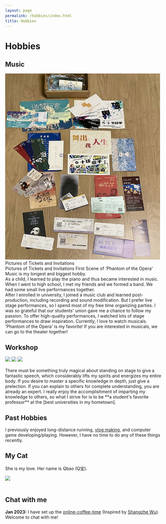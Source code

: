 ```yaml
---
layout: page
permalink: /hobbies/index.html
title: Hobbies
---
```


# Hobbies

## Music
<!--<img src="/images/tickets.jpg" width="500" height="400" class="floatpic">

<div class="two">
<img src="/images/phantom.jpg" width="500" height=auto>
</div>-->
<div class="image-container">
   <img src="/images/tickets.jpg" width="500" height="600" class="floatpic">
   <span class="image-text">Pictures of Tickets and Invitations</span>
</div>
Pictures of Tickets and Invitations  First Scene of 'Phantom of the Opera'
<br>Music is my longest and biggest hobby. <br>
As a child, I learned to play the piano and thus became interested in music. When I went to high school, I met my friends and we formed a band. We had some small live performances together. <br>
After I enrolled in university, I joined a music club and learned post-production, including recording and sound modification. But I prefer live stage performances, so I spend most of my free time organizing parties. I was so grateful that our students' union gave me a chance to follow my passion. To offer high-quality performances, I watched lots of stage performances to draw inspiration. Currently, I love to watch musicals. 'Phantom of the Opera' is my favorite! If you are interested in musicals, we can go to the theater together!


## Workshop

<div class="third">
<img src="/images/prelection1.JPG">
<img src="/images/speech1.JPG">
<img src="/images/speech3.JPG">
</div>
<br>There must be something truly magical about standing on stage to give a fantastic speech, which considerably lifts my spirits and energizes my entire body. If you desire to master a specific knowledge in depth, just give a prelection. If you can explain to others for complete understanding, you are already an expert. I really enjoy the accomplishment of imparting my knowledge to others, so what I strive for is to be **a student's favorite professor** at the [best universities in my hometown].

[best universities in my hometown]:https://www.fzu.edu.cn/


## Past Hobbies

I previously enjoyed long-distance running, [vlog making](https://space.bilibili.com/594030035), and computer game developing/playing. However, I have no time to do any of these things recently.

## My Cat

She is my love. Her name is Qbao (Q宝).

<div>
<img src="/images/cat.JPG">
</div>
<br>

## Chat with me

**Jan 2023:** I have set up the [online-coffee-time](https://calendly.com/lancecai/meet-with-lance) (Inspired by [Shangzhe Wu](https://elliottwu.com/)). Welcome to chat with me!

<!-- Calendly inline widget begin -->

<div class="calendly-inline-widget" data-url="https://calendly.com/lancecai/meet-with-lance" style="min-width:320px;height:630px;"></div>
<script type="text/javascript" src="https://assets.calendly.com/assets/external/widget.js" async></script>
<!-- Calendly inline widget end -->

